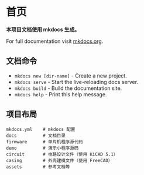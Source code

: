 # 首页

**本项目文档使用 mkdocs 生成。**

For full documentation visit [mkdocs.org](https://mkdocs.org).

## 文档命令

* `mkdocs new [dir-name]` - Create a new project.
* `mkdocs serve` - Start the live-reloading docs server.
* `mkdocs build` - Build the documentation site.
* `mkdocs help` - Print this help message.

## 项目布局

    mkdocs.yml    # mkdocs 配置
    docs          # 文档目录
    firmware      # 单片机程序源代码
    demo          # 演示小程序源码
    circuit       # 电路设计文件（使用 KiCAD 5.1）
    casing        # 外壳建模文件（使用 FreeCAD）
    assets        # 参考文档等